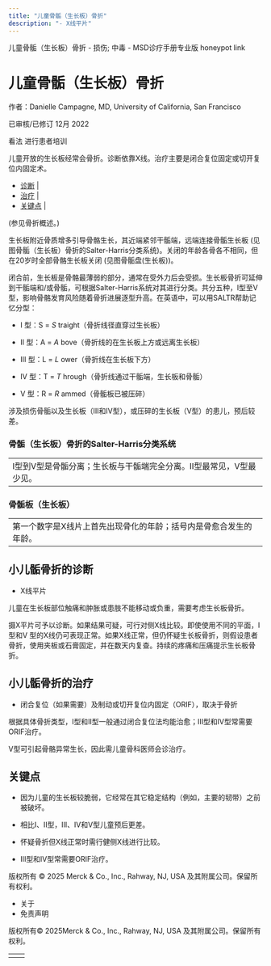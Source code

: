 ```yaml
---
title: "儿童骨骺（生长板）骨折"
description: "- X线平片"
---
```


﻿儿童骨骺（生长板）骨折 \- 损伤; 中毒 \- MSD诊疗手册专业版 honeypot link

# 儿童骨骺（生长板）骨折

作者：Danielle Campagne, MD, University of California, San Francisco

已审核/已修订 12月 2022

看法 进行患者培训

儿童开放的生长板经常会骨折。诊断依靠X线。治疗主要是闭合复位固定或切开复位内固定术。

- [诊断](#诊断_v13386663_zh) \|
- [治疗](#治疗_v13386670_zh) \|
- [关键点](#关键点_v13386677_zh) \|

(参见骨折概述。)

生长板附近骨质增多引导骨骼生长，其近端紧邻干骺端，远端连接骨骺生长板 (见图骨骺（生长板）骨折的Salter-Harris分类系统)。关闭的年龄各骨各不相同，但在20岁时全部骨骼生长板关闭 (见图骨骺盘(生长板))。

闭合前，生长板是骨骼最薄弱的部分，通常在受外力后会受损。生长板骨折可延伸到干骺端和/或骨骺，可根据Salter-Harris系统对其进行分类。共分五种，I型至V型，影响骨骼发育风险随着骨折进展逐型升高。在英语中，可以用SALTR帮助记忆分型：

- I 型：S = _S_ traight（骨折线径直穿过生长板）

- II 型：A = _A_ bove（骨折线的在生长板上方或远离生长板）

- III 型：L = _L_ ower（骨折线在生长板下方）

- IV 型：T = _T_ hrough（骨折线通过干骺端，生长板和骨骺）

- V 型：R = _R_ ammed（骨骺板已被压碎）


涉及损伤骨骺以及生长板（III和IV型），或压碎的生长板（V型）的患儿，预后较差。

### 骨骺（生长板）骨折的Salter-Harris分类系统

|     |
| --- |
| Ⅰ型到Ⅴ型是骨骺分离；生长板与干骺端完全分离。Ⅱ型最常见，Ⅴ型最少见。<br> |

### 骨骺板（生长板）

|     |
| --- |
| 第一个数字是X线片上首先出现骨化的年龄；括号内是骨愈合发生的年龄。<br> |

## 小儿骺骨折的诊断

- X线平片


儿童在生长板部位触痛和肿胀或患肢不能移动或负重，需要考虑生长板骨折。

摄X平片可予以诊断。如果结果可疑，可行对侧X线比较。即使使用不同的平面，I 型和V 型的X线仍可表现正常。如果X线正常，但仍怀疑生长板骨折，则假设患者骨折，使用夹板或石膏固定，并在数天内复查。持续的疼痛和压痛提示生长板骨折。

## 小儿骺骨折的治疗

- 闭合复位（如果需要）及制动或切开复位内固定（ORIF），取决于骨折


根据具体骨折类型，Ⅰ型和Ⅱ型一般通过闭合复位法均能治愈；Ⅲ型和IV型常需要ORIF治疗。

Ⅴ型可引起骨骼异常生长，因此需儿童骨科医师会诊治疗。

## 关键点

- 因为儿童的生长板较脆弱，它经常在其它稳定结构（例如，主要的韧带）之前被破坏。

- 相比I、II型，Ⅲ、Ⅳ和Ⅴ型儿童预后更差。

- 怀疑骨折但X线正常时需行健侧X线进行比较。

- Ⅲ型和IV型常需要ORIF治疗。




版权所有 © 2025
Merck & Co., Inc., Rahway, NJ, USA 及其附属公司。保留所有权利。

- 关于
- 免责声明

版权所有© 2025Merck & Co., Inc., Rahway, NJ, USA 及其附属公司。保留所有权利。

|     |     |
| --- | --- |
|  |  |